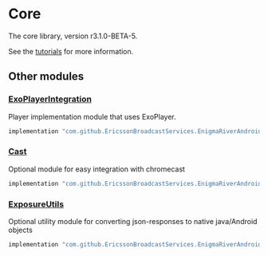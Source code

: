 # Core

The core library, version r3.1.0-BETA-5.

See the [tutorials](tutorials/index.md) for more information.

## Other modules

### [ExoPlayerIntegration](https://github.com/EricssonBroadcastServices/EnigmaRiverAndroidExoPlayerIntegration/tree/r3.1.0-BETA-5)

<p>Player implementation module that uses ExoPlayer.</p>

```gradle
implementation "com.github.EricssonBroadcastServices.EnigmaRiverAndroid:exoplayerintegration:r3.1.0-BETA-5"
```

### [Cast](https://github.com/EricssonBroadcastServices/EnigmaRiverAndroidCast/tree/r3.1.0-BETA-5)

<p>Optional module for easy integration with chromecast</p>

```gradle
implementation "com.github.EricssonBroadcastServices.EnigmaRiverAndroid:cast:r3.1.0-BETA-5"
```

### [ExposureUtils](https://github.com/EricssonBroadcastServices/EnigmaRiverAndroidExposureUtils/tree/r3.1.0-BETA-5)

<p>Optional utility module for converting json-responses to native java/Android objects</p>

```gradle
implementation "com.github.EricssonBroadcastServices.EnigmaRiverAndroid:exposureUtils:r3.1.0-BETA-5"
```